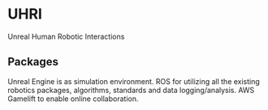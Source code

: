 # UHRI
Unreal Human Robotic Interactions

## Packages 
Unreal Engine is as simulation environment.
ROS for utilizing all the existing robotics packages, algorithms, standards and data logging/analysis.
AWS Gamelift to enable online collaboration. 
